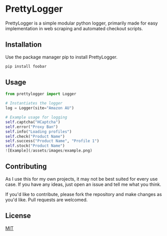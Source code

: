 # PrettyLogger

PrettyLogger is a simple modular python logger, primarily made for easy implementation in web scraping and automated checkout scripts.

## Installation

Use the package manager pip to install PrettyLogger.

```bash
pip install foobar
```

## Usage

```python
from prettylogger import Logger

# Instantiates the logger
log = Logger(site="Amazon AU")

# Example usage for logging
self.captcha("HCaptcha")
self.error("Proxy Ban")
self.info("Loading profiles")
self.check("Product Name")
self.success("Product Name", "Profile 1")
self.stock("Product Name")
![Example](/assets/images/example.png)

```

## Contributing
As I use this for my own projects, it may not be best suited for every use case. If you have any ideas, just open an issue and tell me what you think.

If you'd like to contribute, please fork the repository and make changes as you'd like. Pull requests are welcomed.

## License
[MIT](https://choosealicense.com/licenses/mit/)